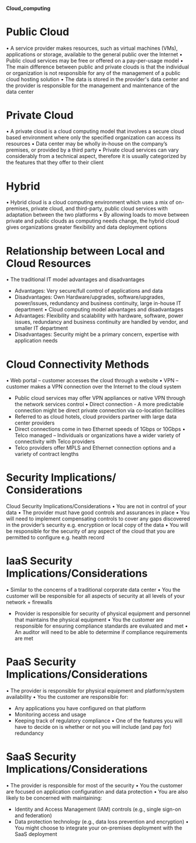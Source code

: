  #### Cloud_computing

# Public Cloud 
• A service provider makes resources, such as virtual machines (VMs), applications or storage, available to the general public over the Internet 
• Public cloud services may be free or offered on a pay-per-usage model 
• The main difference between public and private clouds is that the individual or organization is not responsible for any of the management of a public cloud hosting solution 
• The data is stored in the provider's data center and the provider is responsible for the management and maintenance of the data center

# Private Cloud 
• A private cloud is a cloud computing model that involves a secure cloud based environment where only the specified organization can access its resources 
• Data center may be wholly in-house on the company’s premises, or provided by a third party 
• Private cloud services can vary considerably from a technical aspect, therefore it is usually categorized by the features that they offer to their client

# Hybrid 
• Hybrid cloud is a cloud computing environment which uses a mix of on-premises, private cloud, and third-party, public cloud services with adaptation between the two platforms 
• By allowing loads to move between private and public clouds as computing needs change, the hybrid cloud gives organizations greater flexibility and data deployment options

# Relationship between Local and Cloud Resources 
• The traditional IT model advantages and disadvantages 
- Advantages: Very secure/full control of applications and data 
- Disadvantages: Own Hardware/upgrades, software/upgrades, power/issues, redundancy and business continuity, large in-house IT department 
• Cloud computing model advantages and disadvantages 
- Advantages: Flexibility and scalability with hardware, software, power issues, redundancy and business continuity are handled by vendor, and smaller IT department 
- Disadvantages: Security might be a primary concern, expertise with application needs

#  Cloud Connectivity Methods 
• Web portal – customer accesses the cloud through a website 
• VPN – customer makes a VPN connection over the Internet to the cloud system 
- Public cloud services may offer VPN appliances or native VPN through the network services control • Direct connection - A more predictable connection might be direct private connection via co-location facilities 
- Referred to as cloud hotels, cloud providers partner with large data center providers 
- Direct connections come in two Ethernet speeds of 1Gbps or 10Gbps 
• Telco managed – Individuals or organizations have a wider variety of connectivity with Telco providers 
- Telco providers offer MPLS and Ethernet connection options and a variety of contract lengths

# Security Implications/ Considerations

Cloud Security Implications/Considerations 
• You are not in control of your data 
• The provider must have good controls and assurances in place 
• You will need to implement compensating controls to cover any gaps discovered in the provider’s security e.g. encryption or local copy of the data
• You will be responsible for the security of any aspect of the cloud that you are permitted to configure e.g. health record

# IaaS Security Implications/Considerations 
• Similar to the concerns of a traditional corporate data center 
• You the customer will be responsible for all aspects of security at all levels of your network + firewalls
- Provider is responsible for security of physical equipment and personnel that maintains the physical equipment 
• You the customer are responsible for ensuring compliance standards are evaluated and met 
• An auditor will need to be able to determine if compliance requirements are met

# PaaS Security Implications/Considerations 
• The provider is responsible for physical equipment and platform/system availability 
• You the customer are responsible for: 
- Any applications you have configured on that platform 
- Monitoring access and usage 
- Keeping track of regulatory compliance 
• One of the features you will have to decide on is whether or not you will include (and pay for) redundancy

# SaaS Security Implications/Considerations 
• The provider is responsible for most of the security 
• You the customer are focused on application configuration and data protection 
• You are also likely to be concerned with maintaining: 
- Identity and Access Management (IAM) controls (e.g., single sign-on and federation) 
- Data protection technology (e.g., data loss prevention and encryption) 
• You might choose to integrate your on-premises deployment with the SaaS deployment

